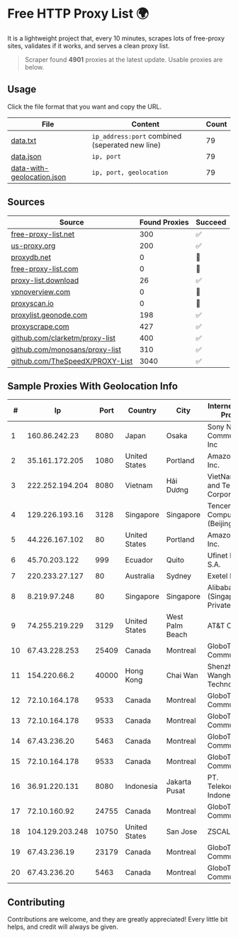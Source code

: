 
# Free HTTP Proxy List 🌍

It is a lightweight project that, every 10 minutes, scrapes lots of free-proxy sites, validates if it works, and serves a clean proxy list.


> Scraper found **4901** proxies at the latest update. Usable proxies are below.

## Usage

Click the file format that you want and copy the URL.


|File|Content|Count|
|----|-------|-----|
|[data.txt](https://raw.githubusercontent.com/themiralay/Proxy-List-World/master/data.txt)|`ip_address:port` combined (seperated new line)|79|
|[data.json](https://raw.githubusercontent.com/themiralay/Proxy-List-World/master/data.json)|`ip, port`|79|
|[data-with-geolocation.json](https://raw.githubusercontent.com/themiralay/Proxy-List-World/master/data-with-geolocation.json)|`ip, port, geolocation`|79|

## Sources

|Source|Found Proxies|Succeed|
|------|-------------|-------|
|[free-proxy-list.net](https://free-proxy-list.net)|300|✅|
|[us-proxy.org](https://www.us-proxy.org)|200|✅|
|[proxydb.net](http://proxydb.net)|0|🚫|
|[free-proxy-list.com](https://free-proxy-list.com/?page=&port=&type%5B%5D=http&type%5B%5D=https&up_time=0&search=Search)|0|🚫|
|[proxy-list.download](https://www.proxy-list.download/HTTP)|26|✅|
|[vpnoverview.com](https://vpnoverview.com/privacy/anonymous-browsing/free-proxy-servers)|0|🚫|
|[proxyscan.io](https://www.proxyscan.io)|0|🚫|
|[proxylist.geonode.com](https://proxylist.geonode.com/api/proxy-list?limit=300&page=1&sort_by=lastChecked&sort_type=desc&protocols=http,https)|198|✅|
|[proxyscrape.com](https://api.proxyscrape.com/v2/?request=displayproxies&protocol=http&timeout=10000&country=all&ssl=all&anonymity=all)|427|✅|
|[github.com/clarketm/proxy-list](https://raw.githubusercontent.com/clarketm/proxy-list/master/proxy-list-raw.txt)|400|✅|
|[github.com/monosans/proxy-list](https://raw.githubusercontent.com/monosans/proxy-list/main/proxies/http.txt)|310|✅|
|[github.com/TheSpeedX/PROXY-List](https://raw.githubusercontent.com/TheSpeedX/PROXY-List/master/http.txt)|3040|✅|


## Sample Proxies With Geolocation Info

|#|Ip|Port|Country|City|Internet Service Provider|
|-|--|----|-------|----|-------------------------|
|1|160.86.242.23|8080|Japan|Osaka|Sony Network Communications Inc|
|2|35.161.172.205|1080|United States|Portland|Amazon.com, Inc.|
|3|222.252.194.204|8080|Vietnam|Hải Dương|VietNam Post and Telecom Corporation|
|4|129.226.193.16|3128|Singapore|Singapore|Tencent Cloud Computing (Beijing) Co|
|5|44.226.167.102|80|United States|Portland|Amazon.com, Inc.|
|6|45.70.203.122|999|Ecuador|Quito|Ufinet Panama S.A.|
|7|220.233.27.127|80|Australia|Sydney|Exetel Pty Ltd|
|8|8.219.97.248|80|Singapore|Singapore|Alibaba Cloud (Singapore) Private Limited|
|9|74.255.219.229|3129|United States|West Palm Beach|AT&T Corp.|
|10|67.43.228.253|25409|Canada|Montreal|GloboTech Communications|
|11|154.220.66.2|40000|Hong Kong|Chai Wan|Shenzhen Wanghu Technology Co|
|12|72.10.164.178|9533|Canada|Montreal|GloboTech Communications|
|13|72.10.164.178|9533|Canada|Montreal|GloboTech Communications|
|14|67.43.236.20|5463|Canada|Montreal|GloboTech Communications|
|15|72.10.164.178|9533|Canada|Montreal|GloboTech Communications|
|16|36.91.220.131|8080|Indonesia|Jakarta Pusat|PT. Telekomunikasi Indonesia|
|17|72.10.160.92|24755|Canada|Montreal|GloboTech Communications|
|18|104.129.203.248|10750|United States|San Jose|ZSCALER, INC.|
|19|67.43.236.19|23179|Canada|Montreal|GloboTech Communications|
|20|67.43.236.20|5463|Canada|Montreal|GloboTech Communications|



## Contributing

Contributions are welcome, and they are greatly appreciated! Every
little bit helps, and credit will always be given.

